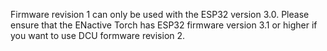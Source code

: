 Firmware revision 1 can only be used with the ESP32 version 3.0. Please ensure that the ENactive Torch has ESP32 firmware version 3.1 or higher if you want to use DCU formware revision 2.